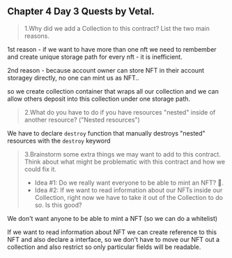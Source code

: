 ## Chapter 4 Day 3 Quests by Vetal.

>1.Why did we add a Collection to this contract? List the two main reasons.

1st reason - if we want to have more than one nft we need to rembember and create unique storage path for every nft - it is inefficient. 

2nd reason - because account owner can store NFT in their account storagey directly, no one can mint us as NFT.. 

so we create collection container that wraps all our collection and we can allow others deposit into this collection under one storage path.

>2.What do you have to do if you have resources "nested" inside of another resource? ("Nested resources")

We have to declare `destroy` function that manually destroys "nested" resources with the `destroy` keyword

>3.Brainstorm some extra things we may want to add to this contract. Think about what might be problematic with this contract and how we could fix it.
> - Idea #1: Do we really want everyone to be able to mint an NFT? 🤔.
> - Idea #2: If we want to read information about our NFTs inside our Collection, right now we have to take it out of the Collection to do so. Is this good?

We don't want anyone to be able to mint a NFT (so we can do a whitelist)

If we want to read information about NFT we can create reference to this NFT and also declare a interface, so we don't have to move our NFT out a collection and also restrict so only particular fields will be readable.
